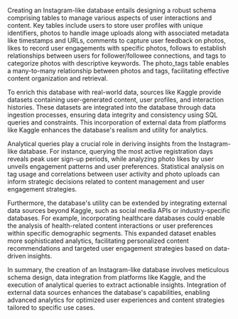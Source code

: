 Creating an Instagram-like database entails designing a robust schema comprising tables to manage various aspects of user interactions and content. Key tables include users to store user profiles with unique identifiers, photos to handle image uploads along with associated metadata like timestamps and URLs, comments to capture user feedback on photos, likes to record user engagements with specific photos, follows to establish relationships between users for follower/followee connections, and tags to categorize photos with descriptive keywords. The photo_tags table enables a many-to-many relationship between photos and tags, facilitating effective content organization and retrieval.

To enrich this database with real-world data, sources like Kaggle provide datasets containing user-generated content, user profiles, and interaction histories. These datasets are integrated into the database through data ingestion processes, ensuring data integrity and consistency using SQL queries and constraints. This incorporation of external data from platforms like Kaggle enhances the database's realism and utility for analytics.

Analytical queries play a crucial role in deriving insights from the Instagram-like database. For instance, querying the most active registration days reveals peak user sign-up periods, while analyzing photo likes by user unveils engagement patterns and user preferences. Statistical analysis on tag usage and correlations between user activity and photo uploads can inform strategic decisions related to content management and user engagement strategies.

Furthermore, the database's utility can be extended by integrating external data sources beyond Kaggle, such as social media APIs or industry-specific databases. For example, incorporating healthcare databases could enable the analysis of health-related content interactions or user preferences within specific demographic segments. This expanded dataset enables more sophisticated analytics, facilitating personalized content recommendations and targeted user engagement strategies based on data-driven insights.

In summary, the creation of an Instagram-like database involves meticulous schema design, data integration from platforms like Kaggle, and the execution of analytical queries to extract actionable insights. Integration of external data sources enhances the database's capabilities, enabling advanced analytics for optimized user experiences and content strategies tailored to specific use cases.






